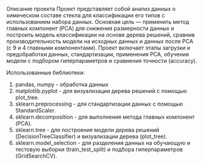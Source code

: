 Описание проекта
Проект представляет собой анализ данных о химическом составе стекла для классификации его типов с использованием набора данных. Основная цель — применить метод главных компонент (PCA) для снижения размерности данных и построить модель классификации на основе дерева решений, сравнив производительность модели на исходных данных и данных после PCA (с 9 и 4 главными компонентами). Проект включает этапы загрузки и предобработки данных, стандартизации, применения PCA, обучения модели с подбором гиперпараметров и сравнения точности (accuracy).

Использованные библиотеки:
1) pandas, numpy - обработка данных
2) matplotlib.pyplot - для визуализации дерева решений с помощью plot_tree.
3) sklearn.preprocessing - для стандартизации данных с помощью StandardScaler.
4) sklearn.decomposition - для выполнения метода главных компонент (PCA).
5) sklearn.tree - для построения модели дерева решений (DecisionTreeClassifier) и визуализации дерева (plot_tree).
7) sklearn.model_selection - для разделения данных на обучающую и тестовую выборки (train_test_split) и подбора гиперпараметров (GridSearchCV).

